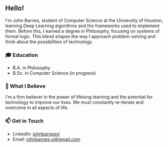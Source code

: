 ## Hello!

I'm John Barnes, student of Computer Science at the University of Houston, learning Deep Learning algorithms and the frameworks used to implement them. Before this, I earned a degree in Philosophy, focusing on systems of formal logic. This blend shapes the way I approach problem-solving and think about the possibilities of technology.

### 🎓 Education

- B.A. in Philosophy
- B.Sc. in Computer Science (in progress)

### 📖 What I Believe

I'm a firm believer in the power of lifelong learning and the potential for technology to improve our lives. We must constantly re-iterate and overcome in all aspects of life.

### 📫 Get in Touch

- LinkedIn: [johnbarnesvi](https://www.linkedin.com/in/johnbarnesvi)
- Email: [johnbarnes.vi@gmail.com](mailto:johnbarnes.vi@gmail.com)
